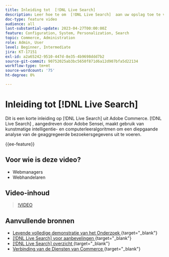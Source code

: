 ```yaml
---
title: Inleiding tot  [!DNL Live Search]
description: Leer hoe te om  [!DNL Live Search]  aan uw opslag toe te voegen en hoogst aansprekende, relevante, en gepersonaliseerde het winkelen ervaringen te produceren.
doc-type: feature video
audience: all
last-substantial-update: 2023-04-27T00:00:00Z
feature: Configuration, System, Personalization, Search
topic: Commerce, Administration
role: Admin, User
level: Beginner, Intermediate
jira: KT-17151
exl-id: a2a65242-9510-447d-8e35-4b9698ddd7b2
source-git-commit: 90752025ab3bc5650f871d6a12d907bfa5d22134
workflow-type: tm+mt
source-wordcount: '75'
ht-degree: 0%

---
```


# Inleiding tot [!DNL Live Search]

Dit is een korte inleiding op [!DNL Live Search] uit Adobe Commerce. [!DNL Live Search] , aangedreven door Adobe Sensei, maakt gebruik van kunstmatige intelligentie- en computerleeralgoritmen om een diepgaande analyse van de geaggregeerde bezoekersgegevens uit te voeren.

{{ee-feature}}

## Voor wie is deze video?

- Webmanagers
- Webhandelaren

## Video-inhoud

>[!VIDEO](https://video.tv.adobe.com/v/3418797?learn=on)


## Aanvullende bronnen

- [ Levende volledige demonstratie van het Onderzoek ](https://experienceleague.adobe.com/docs/commerce-learn/tutorials/getting-started/capabilities/live-search-full-demonstration.html) {target="_blank"}
- [[!DNL Live Search]  voor aanbevelingen ](https://experienceleague.adobe.com/docs/commerce-learn/tutorials/marketing/live-search-recommendations.html) {target="_blank"}
- [[!DNL Live Search]  overzicht ](https://experienceleague.adobe.com/docs/commerce-merchant-services/live-search/overview.html) {target="_blank"}
- [ Verbinding van de Diensten van Commerce ](https://experienceleague.adobe.com/docs/commerce-merchant-services/user-guides/integration-services/saas.html) {target="_blank"}

